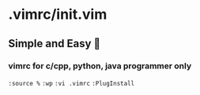 # .vimrc/init.vim
## Simple and Easy 🥇
### vimrc for c/cpp, python, java programmer only

`:source %`
 `:wp`
 `:vi .vimrc`
 `:PlugInstall`
